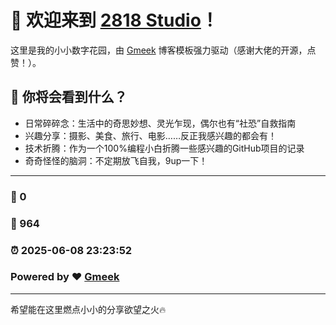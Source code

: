 # 👀 欢迎来到 [2818 Studio](https://erma2818.github.io/2818Studio)！  
这里是我的小小数字花园，由 [Gmeek](https://github.com/Meekdai/Gmeek) 博客模板强力驱动（感谢大佬的开源，点赞！）。

## 🌈 你将会看到什么？  
- 日常碎碎念：生活中的奇思妙想、灵光乍现，偶尔也有“社恐”自救指南
- 兴趣分享：摄影、美食、旅行、电影……反正我感兴趣的都会有！
- 技术折腾：作为一个100%编程小白折腾一些感兴趣的GitHub项目的记录
- 奇奇怪怪的脑洞：不定期放飞自我，9up一下！

---
### :speech_balloon: 0 
### :hibiscus: 964 
### :alarm_clock: 2025-06-08 23:23:52 
### Powered by :heart: [Gmeek](https://github.com/Meekdai/Gmeek)
---
希望能在这里燃点小小的分享欲望之火🔥
